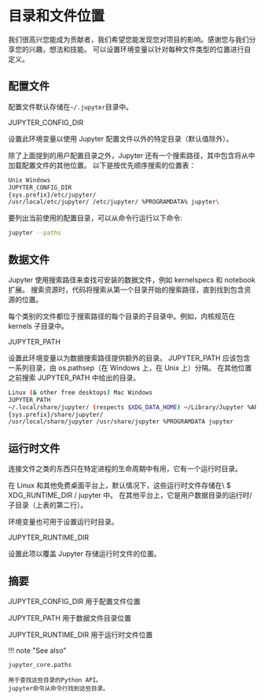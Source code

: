 # 目录和文件位置

我们很高兴您能成为贡献者，我们希望您能发现您对项目的影响。感谢您与我们分享您的兴趣，想法和技能。
可以设置环境变量以针对每种文件类型的位置进行自定义。

## 配置文件

配置文件默认存储在`~/.jupyter`目录中。

JUPYTER_CONFIG_DIR

设置此环境变量以使用 Jupyter 配置文件以外的特定目录（默认值除外）。

除了上面提到的用户配置目录之外，Jupyter 还有一个搜索路径，其中包含将从中加载配置文件的其他位置。
以下是按优先顺序搜索的位置表：

```sh
Unix Windows
JUPYTER_CONFIG_DIR
{sys.prefix}/etc/jupyter/
/usr/local/etc/jupyter/ /etc/jupyter/ %PROGRAMDATA% jupyter\
```

要列出当前使用的配置目录，可以从命令行运行以下命令:

```sh
jupyter --paths
```

## 数据文件

Jupyter 使用搜索路径来查找可安装的数据文件，例如 kernelspecs 和 notebook 扩展。
搜索资源时，代码将搜索从第一个目录开始的搜索路径，直到找到包含资源的位置。

每个类别的文件都位于搜索路径的每个目录的子目录中。例如，内核规范在 kernels 子目录中。

JUPYTER_PATH

设置此环境变量以为数据搜索路径提供额外的目录。
JUPYTER_PATH 应该包含一系列目录，由 os.pathsep（在 Windows 上，在 Unix 上）分隔。
在其他位置之前搜索 JUPYTER_PATH 中给出的目录。

```sh
Linux (& other free desktops) Mac Windows
JUPYTER_PATH
~/.local/share/jupyter/ (respects $XDG_DATA_HOME) ~/Library/Jupyter %APPDATA% jupyter
{sys.prefix}/share/jupyter/
/usr/local/share/jupyter /usr/share/jupyter %PROGRAMDATA jupyter
```

## 运行时文件

连接文件之类的东西只在特定进程的生命周期中有用，它有一个运行时目录。

在 Linux 和其他免费桌面平台上，默认情况下，这些运行时文件存储在\ \$ XDG_RUNTIME_DIR / jupyter 中。
在其他平台上，它是用户数据目录的运行时/子目录（上表的第二行）。

环境变量也可用于设置运行时目录。

JUPYTER_RUNTIME_DIR

设置此项以覆盖 Jupyter 存储运行时文件的位置。

## 摘要

JUPYTER_CONFIG_DIR 用于配置文件位置

JUPYTER_PATH 用于数据文件目录位置

JUPYTER_RUNTIME_DIR 用于运行时文件位置

!!! note "See also"

    jupyter_core.paths

    用于查找这些目录的Python API。
    jupyter命令从命令行找到这些目录。
